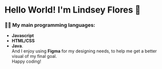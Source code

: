 # Hello World! I'm Lindsey Flores 👋

### 👩‍💻 My main programming languages: 
- **Javascript**
- **HTML/CSS**
- **Java**. <br />
And I enjoy using **Figma** for my designing needs, to help me get a better visual of my final goal. <br />
Happy coding!
